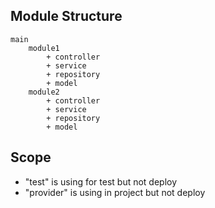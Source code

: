 ## Module Structure

```
main
    module1
        + controller
        + service
        + repository
        + model
    module2
        + controller
        + service
        + repository
        + model
```

## Scope

- "test" is using for test but not deploy
- "provider" is using in project but not deploy

